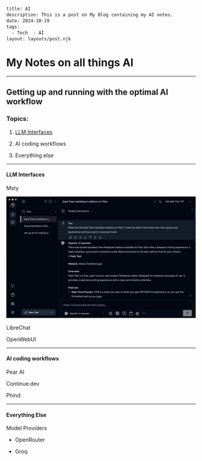 ```
title: AI
description: This is a post on My Blog containing my AI notes.
date: 2024-10-19
tags:
  - Tech  - AI
layout: layouts/post.njk
```

# My Notes on all things AI

---

## Getting up and running with the optimal AI workflow

### Topics:

1. [LLM Interfaces](#llm-interfaces)

2. AI coding workflows

3. Everything else

---

#### <a id="llm-interfaces">LLM Interfaces</a>

Msty

![msty.png](https://github.com/Rajeev-Gill/blog/blob/main/img/msty.png?raw=true)

LibreChat

OpenWebUI

---

#### AI coding workflows

Pear AI

Continue.dev

Phind 

---

#### Everything Else

Model Providers

- OpenRouter

- Groq
